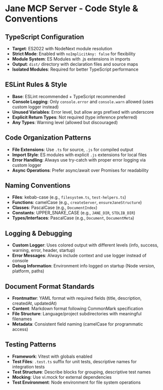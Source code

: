 # Jane MCP Server - Code Style & Conventions

## TypeScript Configuration
- **Target**: ES2022 with NodeNext module resolution
- **Strict Mode**: Enabled with `noImplicitAny: false` for flexibility
- **Module System**: ES Modules with .js extensions in imports
- **Output**: `dist/` directory with declaration files and source maps
- **Isolated Modules**: Required for better TypeScript performance

## ESLint Rules & Style
- **Base**: ESLint recommended + TypeScript recommended
- **Console Logging**: Only `console.error` and `console.warn` allowed (uses custom logger instead)
- **Unused Variables**: Error level, but allow args prefixed with underscore
- **Explicit Return Types**: Not required (type inference preferred)
- **Any Types**: Warning level (allowed but discouraged)

## Code Organization Patterns
- **File Extensions**: Use `.ts` for source, `.js` for compiled output
- **Import Style**: ES modules with explicit `.js` extensions for local files
- **Error Handling**: Always use try-catch with proper error logging via custom logger
- **Async Operations**: Prefer async/await over Promises for readability

## Naming Conventions
- **Files**: kebab-case (e.g., `filesystem.ts`, `test-helpers.ts`)
- **Functions**: camelCase (e.g., `createServer`, `ensureJaneStructure`)
- **Classes**: PascalCase (e.g., `DocumentIndex`)
- **Constants**: UPPER_SNAKE_CASE (e.g., `JANE_DIR`, `STDLIB_DIR`)
- **Types/Interfaces**: PascalCase (e.g., `Document`, `DocumentMeta`)

## Logging & Debugging
- **Custom Logger**: Uses colored output with different levels (info, success, warning, error, header, startup)
- **Error Messages**: Always include context and use logger instead of console
- **Debug Information**: Environment info logged on startup (Node version, platform, paths)

## Document Format Standards
- **Frontmatter**: YAML format with required fields (title, description, createdAt, updatedAt)
- **Content**: Markdown format following CommonMark specification
- **File Structure**: Language/project subdirectories with meaningful filenames
- **Metadata**: Consistent field naming (camelCase for programmatic access)

## Testing Patterns
- **Framework**: Vitest with globals enabled
- **Test Files**: `.test.ts` suffix for unit tests, descriptive names for integration tests
- **Test Structure**: Describe blocks for grouping, descriptive test names
- **Mocking**: Use vi.mock for external dependencies
- **Test Environment**: Node environment for file system operations